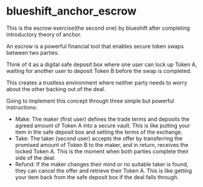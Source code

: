 # blueshift_anchor_escrow
This is the escrow exercise(the second one) by blueshift after completing introductory theory of anchor. 

An escrow is a powerful financial tool that enables secure token swaps between two parties.

Think of it as a digital safe deposit box where one user can lock up Token A, waiting for another user to deposit Token B before the swap is completed.

This creates a trustless environment where neither party needs to worry about the other backing out of the deal.

Going to implement this concept through three simple but powerful instructions:

- Make: The maker (first user) defines the trade terms and deposits the agreed amount of Token A into a secure vault. This is like putting your item in the safe deposit box and setting the terms of the exchange.
- Take: The taker (second user) accepts the offer by transferring the promised amount of Token B to the maker, and in return, receives the locked Token A. This is the moment when both parties complete their side of the deal.
- Refund: If the maker changes their mind or no suitable taker is found, they can cancel the offer and retrieve their Token A. This is like getting your item back from the safe deposit box if the deal falls through.
